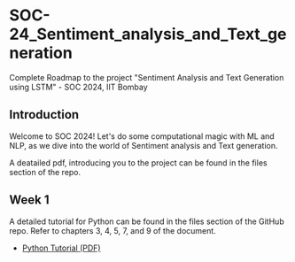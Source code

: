 # SOC-24_Sentiment_analysis_and_Text_generation
Complete Roadmap to the project "Sentiment Analysis and Text Generation using LSTM" - SOC 2024, IIT Bombay

## Introduction
Welcome to SOC 2024! Let's do some computational magic with ML and NLP, as we dive into the world of Sentiment analysis and Text generation.

A deatailed pdf, introducing you to the project can be found in the files section of the repo.

## Week 1
A detailed tutorial for Python can be found in the files section of the GitHub repo. Refer to chapters 3, 4, 5, 7, and 9 of the document. 

- [Python Tutorial (PDF)](https://github.com/dionreji/SOC-24_Sentiment_analysis_and_Text_generation/blob/main/Python%20Tutorial.pdf)


